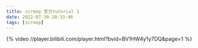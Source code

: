 ```yaml
---
title: screep 官方tutorial 1
date: 2022-07-30 20:33:46
tags: [screep]
---
```


{% video //player.bilibili.com/player.html?bvid=BV1HW4y1y7DQ&page=1 %}